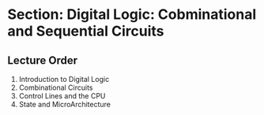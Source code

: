 # Section: Digital Logic: Cobminational and Sequential Circuits

  
## Lecture Order
  1. Introduction to Digital Logic
  1. Combinational Circuits
  1. Control Lines and the CPU
  1. State and MicroArchitecture

